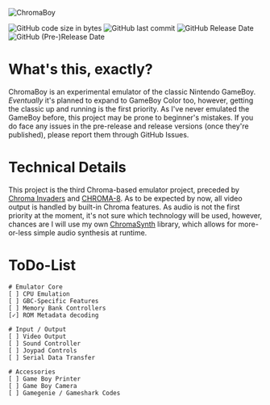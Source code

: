 ﻿![ChromaBoy](https://i.imgur.com/FpgsCER.png)

![GitHub code size in bytes](https://img.shields.io/github/languages/code-size/Hacktix/ChromaBoy)
![GitHub last commit](https://img.shields.io/github/last-commit/Hacktix/ChromaBoy)
![GitHub Release Date](https://img.shields.io/github/release-date/Hacktix/ChromaBoy?label=latest%20release)
![GitHub (Pre-)Release Date](https://img.shields.io/github/release-date-pre/Hacktix/ChromaBoy?label=latest%20pre-release)

# What's this, exactly?
ChromaBoy is an experimental emulator of the classic Nintendo GameBoy. *Eventually* it's planned to expand to GameBoy Color too, however, getting the classic up and running is the first priority. As I've never emulated the GameBoy before, this project may be prone to beginner's mistakes. If you do face any issues in the pre-release and release versions (once they're published), please report them through GitHub Issues.

# Technical Details
This project is the third Chroma-based emulator project, preceded by [Chroma Invaders](https://github.com/Hacktix/Chroma-Invaders) and [CHROMA-8](https://github.com/Hacktix/CHROMA-8). As to be expected by now, all video output is handled by built-in Chroma features. As audio is not the first priority at the moment, it's not sure which technology will be used, however, chances are I will use my own [ChromaSynth](https://github.com/Hacktix/ChromaSynth) library, which allows for more-or-less simple audio synthesis at runtime.

# ToDo-List
```
# Emulator Core
[ ] CPU Emulation
[ ] GBC-Specific Features
[ ] Memory Bank Controllers
[✓] ROM Metadata decoding

# Input / Output
[ ] Video Output
[ ] Sound Controller
[ ] Joypad Controls
[ ] Serial Data Transfer

# Accessories
[ ] Game Boy Printer
[ ] Game Boy Camera
[ ] Gamegenie / Gameshark Codes
```